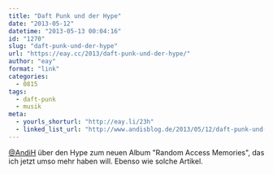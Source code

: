 ```yaml
---
title: "Daft Punk und der Hype"
date: "2013-05-12"
datetime: "2013-05-13 00:04:16"
id: "1270"
slug: "daft-punk-und-der-hype"
url: "https://eay.cc/2013/daft-punk-und-der-hype/"
author: "eay"
format: "link"
categories:
  - 0815
tags:
  - daft-punk
  - musik
meta:
  - yourls_shorturl: "http://eay.li/23h"
  - linked_list_url: "http://www.andisblog.de/2013/05/12/daft-punk-und-der-hype/"
---
```


[@AndiH](http://twitter.con/AndiH) über den Hype zum neuen Album "Random Access Memories", das ich jetzt umso mehr haben will. Ebenso wie solche Artikel.
